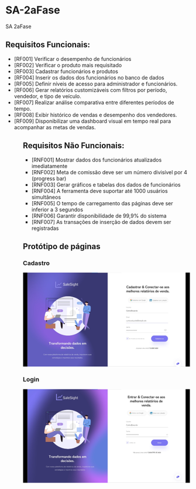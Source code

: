 # SA-2aFase
SA 2aFase
<div>
  
## Requisitos Funcionais:

  <ul>
     <li>[RF001] Verificar o desempenho de funcionários</li>
     <li>[RF002] Verificar o produto mais requisitado</li>
     <li>[RF003] Cadastrar funcionários e produtos</li>
     <li>[RF004] Inserir os dados dos funcionários no banco de dados </li>
     <li>[RF005] Definir níveis de acesso para administrador e funcionários.  </li>
     <li>[RF006] Gerar relatórios customizáveis com filtros por período, vendedor, e tipo de veículo.</li>
     <li>[RF007] Realizar análise comparativa entre diferentes períodos de tempo.</li>
     <li>[RF008] Exibir histórico de vendas e desempenho dos vendedores.</li>
     <li>[RF009] Disponibilizar uma dashboard visual em tempo real para acompanhar as metas de vendas.</li>
  <ul/>
  
## Requisitos Não Funcionais:

<ul>
  <li>[RNF001] Mostrar dados dos funcionários atualizados imediatamente</li>
  <li>[RNF002] Meta de comissão deve ser um número divisível por 4 (progress bar)</li>
  <li>[RNF003] Gerar gráficos e tabelas dos dados de funcionários</li>
  <li>[RNF004] A ferramenta deve suportar até 1000 usuários simultâneos</li>
  <li>[RNF005] O tempo de carregamento das páginas deve ser inferior a 3 segundos</li>
  <li>[RNF006] Garantir disponibilidade de 99,9% do sistema</li>
  <li>[RNF007] As transações de inserção de dados devem ser registradas</li>
</ul>

## Protótipo de páginas

### Cadastro

<img src="imagens/Cadastrar.jpg" alt="imagemCadastrar" style="width:700px">

### Login
<img src="imagens/Entrar.jpg" alt="imagementrar" style="width:700px">
